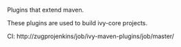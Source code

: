 Plugins that extend maven. 

These plugins are used to build ivy-core projects.

CI: http://zugprojenkins/job/ivy-maven-plugins/job/master/